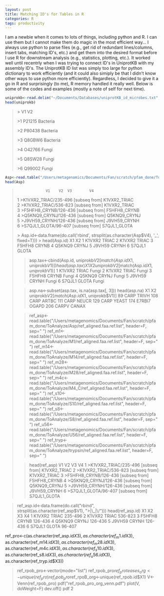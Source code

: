 ```yaml
---
layout: post
title: Matching ID's for Tables in R
categories: R
tags: productivity  
---
```

I am a newbie when it comes to lots of things, including python and R. I can use them but I cannot make them do magic in the most efficient way... I always use python to parse files (e.g., get rid of redundant lines/columns, insert tabs, matching ID's, etc.) and get them into the desired format before I use R for downstream analysis (e.g., statistics, plotting, etc.). It worked well until recentrly when I was trying to connect ID's in UniprotKB with my assembly ID's. The UniprotKB ID list was simply too large for python dictionary to work efficiently (and it could also simiply be that I didn't know other ways to use python more efficiently). Regardless, I decided to give it a go in R and surprisingly (to me), R memory handled it really well. Below is some of the codes and examples (mostly a note of self for next time). 

```R
uniprokb<-read.delim("~/Documents/Databases/uniprotKB_id_microbes.txt", header=F)
head(uniprokb)
```
>\>      V1       V2
>
>\>1 P21215 Bacteria
>
>\>2 P80438 Bacteria
>
>\>3 Q8GBW6 Bacteria
>
>\>4 O42766    Fungi
>
>\>5 Q8SW28    Fungi
>
>\>6 Q99002    Fungi
>

```R
Asp<-read.table("/Users/metagenomics/Documents/Fan/scratch/pfam_done/ToAnalyze/Asp/ref_aligned.faa.ref.list", header=F, sep=" ")
head(Asp)
```
>                  V1    V2  V3        V4    
>1 \>K1VXR2\_TRIAC/235-496 [subseq from] K1VXR2_TRIAC   
>2 \>K1VXR2\_TRIAC/536-823 [subseq from] K1VXR2_TRIAC   
>3 \>F5HFH8\_CRYNB/126-436 [subseq from] F5HFH8_CRYNB   
>4 \>Q5KNQ9\_CRYNJ/126-436 [subseq from] Q5KNQ9_CRYNJ    
>5 \>J9VH59\_CRYNH/126-436 [subseq from] J9VH59_CRYNH   
>6 \>S7QJL1\_GLOTA/96-407 [subseq from] S7QJL1_GLOTA   
>
>\> Asp.id<-data.frame(do.call('rbind', strsplit(as.character(Asp$V4), '_', fixed=T)))
>\> head(Asp.id)
>      X1    X2
>1 K1VXR2 TRIAC
>2 K1VXR2 TRIAC
>3 F5HFH8 CRYNB
>4 Q5KNQ9 CRYNJ
>5 J9VH59 CRYNH
>6 S7QJL1 GLOTA
>
>> asp.tax<-cbind(Asp.id, uniprokb$V2[match(Asp.id$X1, uniprokb$V1)])
>> head(asp.tax)
>      X1    X2 uniprokb$V2[match(Asp.id$X1, uniprokb$V1)]
>1 K1VXR2 TRIAC                                      Fungi
>2 K1VXR2 TRIAC                                      Fungi
>3 F5HFH8 CRYNB                                      Fungi
>4 Q5KNQ9 CRYNJ                                      Fungi
>5 J9VH59 CRYNH                                      Fungi
>6 S7QJL1 GLOTA                                      Fungi
> 
>> asp.na<-subset(asp.tax, is.na(asp.tax[, 3]))
>> head(asp.na)
>        X1    X2 uniprokb$V2[match(Asp.id$X1, uniprokb$V1)]
>89    CARP TRIVH                                       <NA>
>108   CARP ARTBC                                       <NA>
>111   CARP NEUCR                                       <NA>
>129   CARP YEAST                                       <NA>
>174 E7RBI7 OGAPD                                       <NA>
>206  CARPV CANAX                                       <NA>
> 
>> ref_asp<-read.table("/Users/metagenomics/Documents/Fan/scratch/pfam_done/ToAnalyze/Asp/ref_aligned.faa.ref.list", header=F, sep=" ")
>> ref_m1<-read.table("/Users/metagenomics/Documents/Fan/scratch/pfam_done/ToAnalyze/M1/ref_aligned.faa.ref.list", header=F, sep=" ")
>> ref_m14<-read.table("/Users/metagenomics/Documents/Fan/scratch/pfam_done/ToAnalyze/M14/ref_aligned.faa.ref.list", header=F, sep=" ")
>> ref_m28<-read.table("/Users/metagenomics/Documents/Fan/scratch/pfam_done/ToAnalyze/M28/ref_aligned.faa.ref.list", header=F, sep=" ")
>> ref_m4c<-read.table("/Users/metagenomics/Documents/Fan/scratch/pfam_done/ToAnalyze/M4_C/ref_aligned.faa.ref.list", header=F, sep=" ")
>> ref_s10<-read.table("/Users/metagenomics/Documents/Fan/scratch/pfam_done/ToAnalyze/S10/ref_aligned.faa.ref.list", header=F, sep=" ")
>> ref_s8<-read.table("/Users/metagenomics/Documents/Fan/scratch/pfam_done/ToAnalyze/S8/ref_aligned.faa.ref.list", header=F, sep=" ")
>> ref_u56<-read.table("/Users/metagenomics/Documents/Fan/scratch/pfam_done/ToAnalyze/U56/ref_aligned.faa.ref.list", header=F, sep=" ")
>> ref_tryp<-read.table("/Users/metagenomics/Documents/Fan/scratch/pfam_done/ToAnalyze/trypsin/ref_aligned.faa.ref.list", header=F, sep=" ")
>
>> head(ref_asp)
>                     V1      V2    V3           V4
>1 >K1VXR2_TRIAC/235-496 [subseq from] K1VXR2_TRIAC
>2 >K1VXR2_TRIAC/536-823 [subseq from] K1VXR2_TRIAC
>3 >F5HFH8_CRYNB/126-436 [subseq from] F5HFH8_CRYNB
>4 >Q5KNQ9_CRYNJ/126-436 [subseq from] Q5KNQ9_CRYNJ
>5 >J9VH59_CRYNH/126-436 [subseq from] J9VH59_CRYNH
>6  >S7QJL1_GLOTA/96-407 [subseq from] S7QJL1_GLOTA

> ref_asp.id<-data.frame(do.call("rbind", strsplit(as.character(ref_asp$V1), ">|\\_|\\/")))
> head(ref_asp.id)
  X1     X2    X3      X4
1    K1VXR2 TRIAC 235-496
2    K1VXR2 TRIAC 536-823
3    F5HFH8 CRYNB 126-436
4    Q5KNQ9 CRYNJ 126-436
5    J9VH59 CRYNH 126-436
6    S7QJL1 GLOTA  96-407

ref_pro<-c(as.character(ref_asp.id$X3), as.character(ref_m1.id$X3), as.character(ref_m14.id$X3), as.character(ref_m28.id$X3), as.character(ref_m4c.id$X3), as.character(ref_s10.id$X3), as.character(ref_s8.id$X3), as.character(ref_u56.id$X3), as.character(ref_tryp.id$X3))
> ref_rpob_pro<-vector(mode="list")
> ref_rpob_pro$ref_proteases_org<-unique(ref_pro)
> ref_rpob_pro$ref_rpoB_org<-unique(ref_rpob.id$X1)
> V<-Venn(ref_rpob_pro)
> pdf("ref_rpob_pro_org_venn.pdf")
> plot(V, doWeight=F)
> dev.off()
pdf 
  2 


